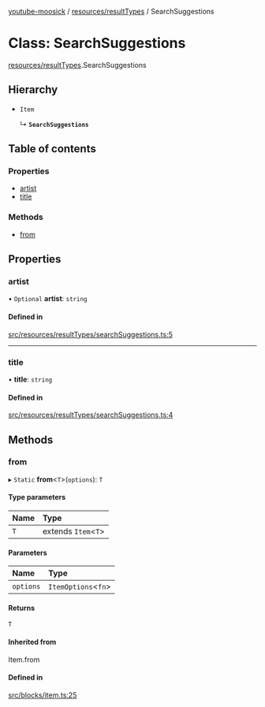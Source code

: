 [youtube-moosick](../README.md) / [resources/resultTypes](../modules/resources_resultTypes.md) / SearchSuggestions

# Class: SearchSuggestions

[resources/resultTypes](../modules/resources_resultTypes.md).SearchSuggestions

## Hierarchy

- `Item`

  ↳ **`SearchSuggestions`**

## Table of contents

### Properties

- [artist](resources_resultTypes.SearchSuggestions.md#artist)
- [title](resources_resultTypes.SearchSuggestions.md#title)

### Methods

- [from](resources_resultTypes.SearchSuggestions.md#from)

## Properties

### artist

• `Optional` **artist**: `string`

#### Defined in

[src/resources/resultTypes/searchSuggestions.ts:5](https://github.com/EvasiveXkiller/youtube-moosick/blob/a6e6546/src/resources/resultTypes/searchSuggestions.ts#L5)

___

### title

• **title**: `string`

#### Defined in

[src/resources/resultTypes/searchSuggestions.ts:4](https://github.com/EvasiveXkiller/youtube-moosick/blob/a6e6546/src/resources/resultTypes/searchSuggestions.ts#L4)

## Methods

### from

▸ `Static` **from**<`T`\>(`options`): `T`

#### Type parameters

| Name | Type |
| :------ | :------ |
| `T` | extends `Item`<`T`\> |

#### Parameters

| Name | Type |
| :------ | :------ |
| `options` | `ItemOptions`<`fn`\> |

#### Returns

`T`

#### Inherited from

Item.from

#### Defined in

[src/blocks/item.ts:25](https://github.com/EvasiveXkiller/youtube-moosick/blob/a6e6546/src/blocks/item.ts#L25)
